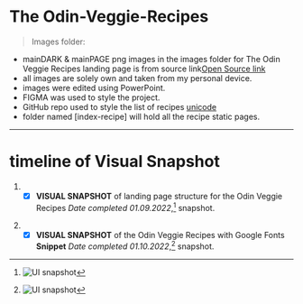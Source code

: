 # The Odin-Veggie-Recipes

>Images folder:
- mainDARK & mainPAGE png images in the images folder for The Odin Veggie Recipes landing page  is from source link[Open Source link](https://cdn.pixabay.com/photo/2017/11/27/14/24/pumpkin-2981429_960_720.jpg)
- all images are solely own and taken from my personal device.
- images were edited using PowerPoint.
- FIGMA was used to style the project.
- GitHub repo used to style the list of recipes [unicode](https://gist.github.com/ngs/2782436)
- folder named [index-recipe] will hold all the recipe static pages.
---

# timeline of Visual Snapshot

1. - [x] **VISUAL SNAPSHOT** of landing page structure for the Odin Veggie Recipes *Date completed 01.09.2022*,[^1] snapshot.
[^1]: ![UI snapshot](https://github.com/TWOdunlami/Odin-Veggie-Recipes/blob/main/images/snapshot01092022.png)
2. - [x] **VISUAL SNAPSHOT** of the Odin Veggie Recipes with Google Fonts **Snippet** *Date completed 01.10.2022*,[^2] snapshot.
[^2]: ![UI snapshot](https://github.com/TWOdunlami/Odin-Veggie-Recipes/blob/main/images/snapshot01102022.png)